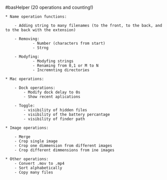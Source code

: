 #basHelper 
(20 operations and counting!)
    
    * Name operation functions:
    
        - Adding string to many filenames (to the front, to the back, and to the back with the extension)
    
        - Removing:
                - Number (characters from start)
                - Strng
    
        - Modyfing:
                - Modyfing strings
                - Renaming from 0,1 or M to N
                - Incremnting directories
    
    * Mac operations: 
    	
    	- Dock operations:
    		- Modify dock delay to 0s
    		- Show recent aplications

    	- Toggle:
    		- visibility of hidden files
    		- visibility of the battery percantage 
    		- visibility of finder path 
    
    * Image operations: 

	    - Merge
	    - Crop single image
	    - Crop one dimmension from different images
	    - Crop different dimmensions from ine images

    * Other operations: 
        - Convert .mov to .mp4
        - Sort alphabetically 
        - Copy many files 
